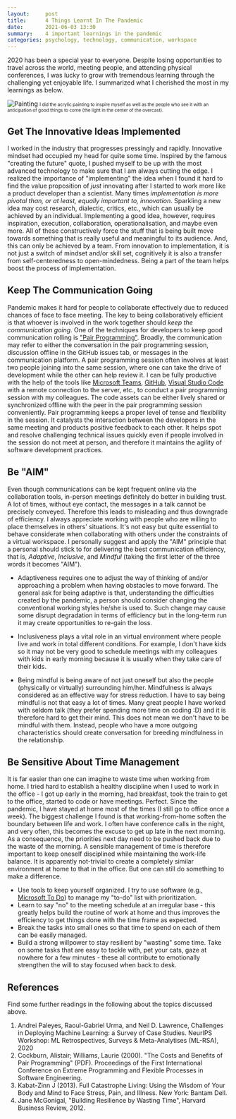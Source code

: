```yaml
---
layout:     post
title:      4 Things Learnt In The Pandemic 
date:       2021-06-03 13:30
summary:    4 important learnings in the pandemic 
categories: psychology, technology, communication, workspace
---
```


2020 has been a special year to everyone. Despite losing opportunities to travel
across the world, meeting people, and attending physical conferences, I was
lucky to grow with tremendous learning through the challenging yet enjoyable
life. I summarized what I cherished the most in my learnings as below.

![Painting](https://yueguoguo.github.io/images/silverlight.jpg) <font size="1">I
did the acrylic painting to inspire myself as well as the people who see it with
an anticipation of good things to come (the light in the center of the
overcast).</font>

## Get The Innovative Ideas Implemented

I worked in the industry that progresses pressingly and rapidly. Innovative
mindset had occupied my head for quite some time. Inspired by the famous
"creating the future" quote, I pushed myself to be up with the most advanced
technology to make sure that I am always cutting the edge. I realized the
importance of "implementing" the idea when I found it hard to find the value
proposition of *just* innovating after I started to work more like a product
developer than a scientist. Many times *implementation is more pivotal than, or
at least, equally important to, innovation*. Sparkling a new idea may cost
research, dialectic, critics, etc., which can usually be achieved by an
individual. Implementing a good idea, however, requires inspiration, execution,
collaboration, operationalisation, and maybe even more. All of these
constructively force the stuff that is being built move towards something that
is really useful and meaningful to its audience. And, this can only be achieved
by a team. From innovation to implementation, it is not just a switch of mindset
and/or skill set, cognitively it is also a transfer from self-centeredness to
open-mindedness. Being a part of the team helps boost the process of
implementation. 

## Keep The Communication Going

Pandemic makes it hard for people to collaborate effectively due to reduced
chances of face to face meeting. The key to being collaboratively efficient is
that whoever is involved in the work together should *keep the communication
going*. One of the techniques for developers to keep good communication rolling
is ["Pair Programming"](https://en.wikipedia.org/wiki/Pair_programming).
Broadly, the communication may refer to either the conversation in the pair
programming session, discussion offline in the GitHub issues tab, or messages in
the communication platform. A pair programming session often involves at least
two people joining into the same session, where one can take the drive of
development while the other can help review it. I can be fully productive with
the help of the tools like [Microsoft Teams](https://www.microsoft.com/en-sg/microsoft-teams/group-chat-software), [GitHub](https://github.com/), [Visual Studio Code](https://code.visualstudio.com/) with a
remote connection to the server, etc., to conduct a pair programming session
with my colleagues. The code assets can be either lively shared or synchronized
offline with the peer in the pair programming session conveniently. Pair
programming keeps a proper level of tense and flexibility in the session. It
catalysts the interaction between the developers in the same meeting and
products positive feedback to each other. It helps spot and resolve challenging
technical issues quickly even if people involved in the session do not meet at
person, and therefore it maintains the agility of software development
practices.

## Be "AIM" 

Even though communications can be kept frequent online via the collaboration
tools, in-person meetings definitely do better in building trust. A lot of
times, without eye contact, the messages in a talk cannot be precisely conveyed.
Therefore this leads to misleading and thus downgrade of efficiency. I always
appreciate working with people who are willing to place themselves in others'
situations. It's not easy but quite essential to behave considerate when
collaborating with others under the constraints of a virtual workspace. I
personally suggest and apply the "AIM" principle that a personal should stick to
for delivering the best communication efficiency, that is, *Adaptive*,
*Inclusive*, and *Mindful* (taking the first letter of the three words it
becomes "AIM").

* Adaptiveness requires one to adjust the way of thinking of and/or approaching
  a problem when having obstacles to move forward. The general ask for being
  adaptive is that, understanding the difficulties created by the pandemic, a
  person should consider changing the conventional working styles he/she is used
  to. Such change may cause some disrupt degradation in terms of efficiency but
  in the long-term run it may create opportunities to re-gain the loss.

* Inclusiveness plays a vital role in an virtual environment where people live
  and work in total different conditions. For example, I don't have kids so it
  may not be very good to schedule meetings with my colleagues with kids in
  early morning because it is usually when they take care of their kids.

* Being mindful is being aware of not just oneself but also the people
  (physically or virtually) surrounding him/her. Mindfulness is always
  considered as an effective way for stress reduction. I have to say being
  mindful is not that easy a lot of times. Many great people I have worked with
  seldom talk (they prefer spending more time on coding :D) and it is therefore
  hard to get their mind. This does not mean we don't have to be mindful with
  them. Instead, people who have a more outgoing characteristics should create
  conversation for breeding mindfulness in the relationship.

## Be Sensitive About Time Management

It is far easier than one can imagine to waste time when working from home. I
tried hard to establish a healthy discipline when I used to work in the office -
I got up early in the morning, had breakfast, took the train to get to the
office, started to code or have meetings. Perfect. Since the pandemic, I have
stayed at home most of the times (I still go to office once a week). The biggest
challenge I found is that working-from-home soften the boundary between life and
work. I often have conference calls in the night, and very often, this becomes
the excuse to get up late in the next morning. As a consequence, the priorities
next day need to be pushed back due to the waste of the morning. A sensible
management of time is therefore important to keep oneself disciplined while
maintaining the work-life balance. It is apparently not-trivial to create a
completely similar environment at home to that in the office. But one can still
do something to make a difference. 

* Use tools to keep yourself organized. I try to use software (e.g., [Microsoft
  To Do](https://todo.microsoft.com/tasks/)) to manage my "to-do" list with
  prioritization.
* Learn to say "no" to the meeting schedule at an irregular base - this greatly
  helps build the routine of work at home and thus improves the efficiency to
  get things done with the time frame as expected.
* Break the tasks into small ones so that time to spend on each of them can be
  easily managed. 
* Build a strong willpower to stay resilient by "wasting" some time. Take on
  some tasks that are easy to tackle with, pet your cats, gaze at nowhere for a
  few minutes - these all contribute to emotionally strengthen the will to stay
  focused when back to desk.

## References

Find some further readings in the following about the topics discussed above. 

1. Andrei Paleyes, Raoul-Gabriel Urma, and Neil D. Lawrence, Challenges in
   Deploying Machine Learning: a Survey of Case Studies. NeurIPS Workshop: ML
   Retrospectives, Surveys & Meta-Analytises (ML-RSA), 2020 
1. Cockburn, Alistair; Williams, Laurie (2000). "The Costs and Benefits of Pair
   Programming" (PDF). Proceedings of the First International Conference on
   Extreme Programming and Flexible Processes in Software Engineering.
1. Kabat-Zinn J (2013). Full Catastrophe Living: Using the Wisdom of Your Body
   and Mind to Face Stress, Pain, and Illness. New York: Bantam Dell.
1. Jane McGonigal, "Building Resilience by Wasting Time", Harvard Business
   Review, 2012.
